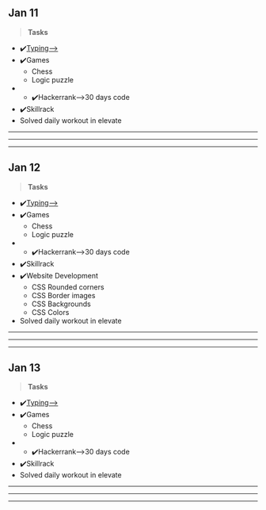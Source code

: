 ## Jan 11 ##
>**Tasks**
- ✔️[Typing-->](keybr.com)
- ✔️Games
    - Chess 
    - Logic puzzle
- - ✔️Hackerrank-->30 days code
- ✔️Skillrack     
- Solved daily workout in elevate
***
***
***  
## Jan 12 ##
>**Tasks**
- ✔️[Typing-->](keybr.com)
- ✔️Games
    - Chess 
    - Logic puzzle
- - ✔️Hackerrank-->30 days code
- ✔️Skillrack     
- ✔️Website Development
    - CSS Rounded corners
    - CSS Border images
    - CSS Backgrounds
    - CSS Colors
- Solved daily workout in elevate
***
***
***  
## Jan 13 ##
>**Tasks**
- ✔️[Typing-->](keybr.com)
- ✔️Games
    - Chess 
    - Logic puzzle
- - ✔️Hackerrank-->30 days code
- ✔️Skillrack     
- Solved daily workout in elevate
***
***
***  